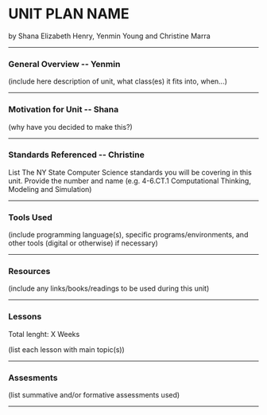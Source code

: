 # UNIT PLAN NAME
by Shana Elizabeth Henry, Yenmin Young and Christine Marra

-----

### General Overview -- Yenmin

(include here description of unit, what class(es) it fits into, when...)

---

### Motivation for Unit -- Shana

(why have you decided to make this?)

---

### Standards Referenced -- Christine
List The NY State Computer Science standards you will be covering in this unit. Provide the number and name (e.g. 4-6.CT.1 Computational Thinking, Modeling and Simulation)

---

### Tools Used
(include programming language(s), specific programs/environments, and other tools (digital or otherwise) if necessary)

---

### Resources
(include any links/books/readings to be used during this unit)

---

### Lessons
Total lenght: X Weeks

(list each lesson with main topic(s))

---

### Assesments
(list summative and/or formative assessments used)

---
